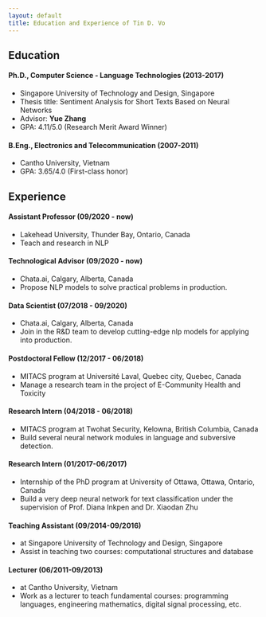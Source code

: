 ```yaml
---
layout: default
title: Education and Experience of Tin D. Vo
---
```


## Education  
#### Ph.D., Computer Science - Language Technologies (2013-2017)
- Singapore University of Technology and Design, Singapore  
- Thesis title: Sentiment Analysis for Short Texts Based on Neural Networks  
- Advisor: __Yue Zhang__  
- GPA: 4.11/5.0 (Research Merit Award Winner)  

#### B.Eng., Electronics and Telecommunication (2007-2011)  
- Cantho University, Vietnam  
- GPA: 3.65/4.0 (First-class honor)  

## Experience  
#### Assistant Professor (09/2020 - now)  
- Lakehead University, Thunder Bay, Ontario, Canada 
- Teach and research in NLP

#### Technological Advisor (09/2020 - now)  
- Chata.ai, Calgary, Alberta, Canada 
- Propose NLP models to solve practical problems in production.  

#### Data Scientist (07/2018 - 09/2020)  
- Chata.ai, Calgary, Alberta, Canada 
- Join in the R&D team to develop cutting-edge nlp models for applying into production.  

#### Postdoctoral Fellow (12/2017 - 06/2018)  
- MITACS program at Université Laval, Quebec city, Quebec, Canada  
- Manage a research team in the project of E-Community Health and Toxicity  

#### Research Intern (04/2018 - 06/2018)
- MITACS program at Twohat Security, Kelowna, British Columbia, Canada  
- Build several neural network modules in language and subversive detection.  

#### Research Intern (01/2017-06/2017)
- Internship of the PhD program at University of Ottawa, Ottawa, Ontario, Canada  
- Build a very deep neural network for text classification under the supervision of  Prof. Diana Inkpen and Dr. Xiaodan Zhu  

#### Teaching Assistant (09/2014-09/2016)  
- at Singapore University of Technology and Design, Singapore  
- Assist in teaching two courses: computational structures and database  

#### Lecturer (06/2011-09/2013)
- at Cantho University, Vietnam  
- Work as a lecturer to teach fundamental courses: programming languages, engineering mathematics, digital signal processing, etc.
